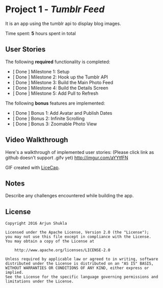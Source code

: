 # Project 1 - *Tumblr Feed*

It is an app using the tumblr api to display blog images.

Time spent: **5** hours spent in total

## User Stories

The following **required** functionality is completed:

- [ Done ] Milestone 1: Setup
- [ Done ] Milestone 2: Hook up the Tumblr API
- [ Done ] Milestone 3: Build the Main Photo Feed
- [ Done ] Milestone 4: Build the Details Screen
- [ Done ] Milestone 5: Add Pull to Refresh

The following **bonus** features are implemented:

- [ Done ] Bonus 1: Add Avatar and Publish Dates
- [ Done ] Bonus 2: Infinite Scrolling
- [ Done ] Bonus 3: Zoomable Photo View


## Video Walkthrough

Here's a walkthrough of implemented user stories:
(Please click link as github doesn't support .gifv yet)
http://imgur.com/aYYtfFN

GIF created with [LiceCap](http://www.cockos.com/licecap/).

## Notes

Describe any challenges encountered while building the app.

## License

    Copyright 2016 Arjun Shukla

    Licensed under the Apache License, Version 2.0 (the "License");
    you may not use this file except in compliance with the License.
    You may obtain a copy of the License at

        http://www.apache.org/licenses/LICENSE-2.0

    Unless required by applicable law or agreed to in writing, software
    distributed under the License is distributed on an "AS IS" BASIS,
    WITHOUT WARRANTIES OR CONDITIONS OF ANY KIND, either express or implied.
    See the License for the specific language governing permissions and
    limitations under the License.
